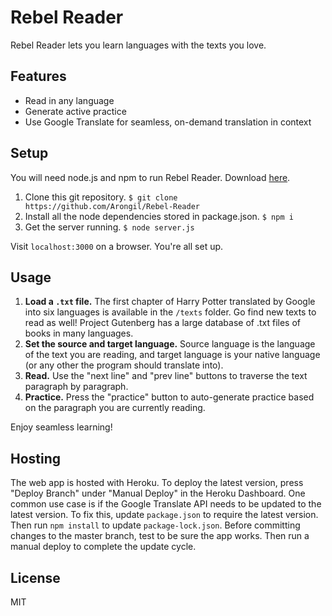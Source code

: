 # Rebel Reader

Rebel Reader lets you learn languages with the texts you love.

## Features

* Read in any language
* Generate active practice
* Use Google Translate for seamless, on-demand translation in context

## Setup

You will need node.js and npm to run Rebel Reader. Download [here](https://nodejs.org/en/download).

1. Clone this git repository. `$ git clone https://github.com/Arongil/Rebel-Reader`
2. Install all the node dependencies stored in package.json. `$ npm i`
3. Get the server running. `$ node server.js`

Visit `localhost:3000` on a browser. You're all set up.

## Usage

1. **Load a `.txt` file.** The first chapter of Harry Potter translated by Google into six languages is available in the `/texts` folder. Go find new texts to read as well! Project Gutenberg has a large database of .txt files of books in many languages.
2. **Set the source and target language.** Source language is the language of the text you are reading, and target language is your native language (or any other the program should translate into).
3. **Read.** Use the "next line" and "prev line" buttons to traverse the text paragraph by paragraph.
4. **Practice.** Press the "practice" button to auto-generate practice based on the paragraph you are currently reading.

Enjoy seamless learning!

## Hosting

The web app is hosted with Heroku. To deploy the latest version, press "Deploy Branch" under "Manual Deploy" in the Heroku Dashboard. One common use case is if the Google Translate API needs to be updated to the latest version. To fix this, update `package.json` to require the latest version. Then run `npm install` to update `package-lock.json`. Before committing changes to the master branch, test to be sure the app works. Then run a manual deploy to complete the update cycle.

## License

MIT
